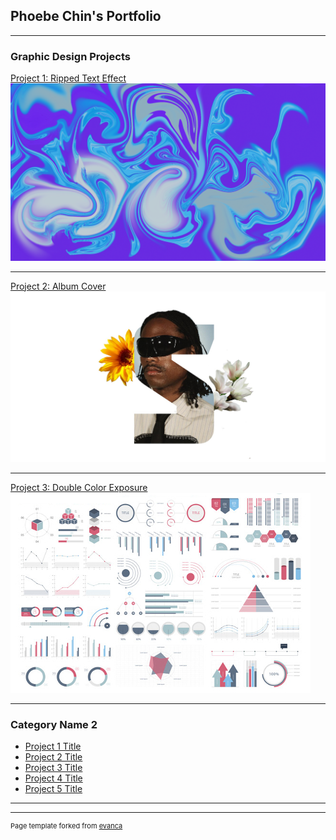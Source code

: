 ## Phoebe Chin's Portfolio

---

### Graphic Design Projects

[Project 1: Ripped Text Effect](/sample_page)
<img src="images/Untitled.png?raw=true"/>

---
[Project 2: Album Cover](/pdf/sample_presentation.pdf)
<img src="images/steve.jpg?raw=true"/>

---
[Project 3: Double Color Exposure](http://example.com/)
<img src="images/dummy_thumbnail.jpg?raw=true"/>

---

### Category Name 2

- [Project 1 Title](http://example.com/)
- [Project 2 Title](http://example.com/)
- [Project 3 Title](http://example.com/)
- [Project 4 Title](http://example.com/)
- [Project 5 Title](http://example.com/)

---




---
<p style="font-size:11px">Page template forked from <a href="https://github.com/evanca/quick-portfolio">evanca</a></p>
<!-- Remove above link if you don't want to attibute -->
